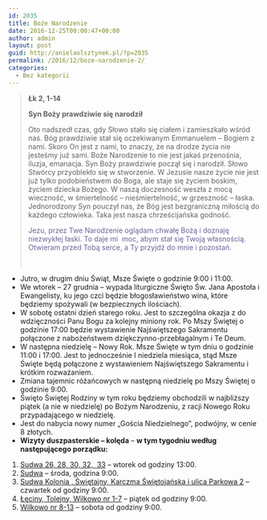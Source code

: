 ```yaml
---
id: 2035
title: Boże Narodzenie
date: 2016-12-25T00:00:47+00:00
author: admin
layout: post
guid: http://anielaolsztynek.pl/?p=2035
permalink: /2016/12/boze-narodzenie-2/
categories:
  - Bez kategorii
---
```

> **Łk 2, 1-14**
> 
> **Syn Boży prawdziwie się narodził**
> 
> Oto nadszedł czas, gdy Słowo stało się ciałem i zamieszkało wśród nas. Bóg prawdziwie stał się oczekiwanym Emmanuelem &#8211; Bogiem z nami. Skoro On jest z nami, to znaczy, że na drodze życia nie jesteśmy już sami. Boże Narodzenie to nie jest jakaś przenośnia, iluzja, emanacja. Syn Boży prawdziwie począł się i narodził. Słowo Stwórcy przyoblekło się w stworzenie. W Jezusie nasze życie nie jest już tylko podobieństwem do Boga, ale staje się życiem boskim, życiem dziecka Bożego. W naszą doczesność weszła z mocą wieczność, w śmiertelność &#8211; nieśmiertelność, w grzeszność &#8211; łaska. Jednorodzony Syn pouczył nas, że Bóg jest bezgraniczną miłością do każdego człowieka. Taka jest nasza chrześcijańska godność.
> 
> <span style="color: #666699;">Jezu, przez Twe Narodzenie oglądam chwałę Bożą i doznaję niezwykłej łaski. To daje mi  moc, abym stał się Twoją własnością. Otwieram przed Tobą serce, a Ty przyjdź do mnie i pozostań.</span>
> 
> <span style="color: #666699;"><br /> </span>

  * Jutro, w drugim dniu Świąt, Msze Święte o godzinie 9:00 i 11:00.
  * We wtorek &#8211; 27 grudnia &#8211; wypada liturgiczne Święto Św. Jana Apostoła i Ewangelisty, ku jego czci będzie błogosławieństwo wina, które będziemy spożywali (w bezpiecznych ilościach).
  * W sobotę ostatni dzień starego roku. Jest to szczególna okazja z do wdzięczności Panu Bogu za kolejny miniony rok. Po Mszy Świętej o godzinie 17:00 będzie wystawienie Najświętszego Sakramentu połączone z nabożeństwem dziękczynno-przebłagalnym i Te Deum.
  * W następna niedzielę – Nowy Rok. Msze Święte w tym dniu o godzinie 11:00 i 17:00. Jest to jednocześnie I niedziela miesiąca, stąd Msze Święte będą połączone z wystawieniem Najświętszego Sakramentu i krótkim rozważaniem.
  * Zmiana tajemnic różańcowych w następną niedzielę po Mszy Świętej o godzinie 9:00.
  * Święto Świętej Rodziny w tym roku będziemy obchodzili w najbliższy piątek (a nie w niedzielę) po Bożym Narodzeniu, z racji Nowego Roku przypadającego w niedzielę.
  * Jest do nabycia nowy numer „Gościa Niedzielnego”, podwójny, w cenie 8 złotych.
  * **Wizyty duszpasterskie – kolęda** – **w tym tygodniu według następującego porządku:**

  1. <span style="text-decoration: underline;">Sudwa 26, 28, 30, 32,  33</span> &#8211; wtorek od godziny 13:00.
  2. <span style="text-decoration: underline;">Sudwa</span> – środa, godzina 9:00.
  3. <span style="text-decoration: underline;">Sudwa Kolonia , Świętajny, Karczma Świętojańska i ulica Parkowa 2</span> – czwartek od godziny 9:00.
  4. <span style="text-decoration: underline;">Łęciny, Tolejny, Wilkowo nr 1-7</span> – piątek od godziny 9:00.
  5. <span style="text-decoration: underline;">Wilkowo nr 8-13</span> – sobota od godziny 9:00.